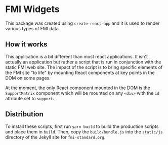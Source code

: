 # FMI Widgets

This package was created using `create-react-app` and it is used to render
various types of FMI data.

## How it works

This application is a bit different than most react applications. It isn't
actually an application but rather a script that is run in conjunction with
the static FMI web site. The impact of the script is to bring specific elements
of the FMI site "to life" by mounting React components at key points in the DOM
on some pages.

At the moment, the only React component mounted in the DOM is the
`SupportMatrix` component which will be mounted on any `<div>` with the
`id` attribute set to `support`.

## Distribution

To install these scripts, first run `yarn build` to build the production scripts
and place them in `build`. Then, copy the `build/bundle.js` into the `static/js`
directory of the Jekyll site for `fmi-standard.org`.

